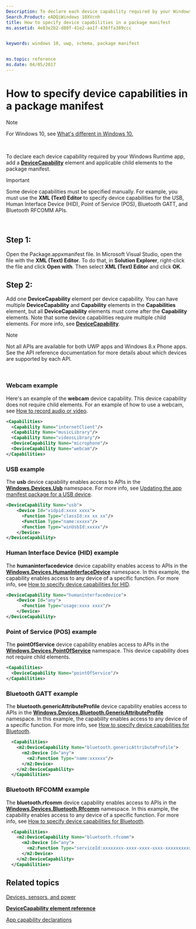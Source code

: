 ```yaml
---
Description: To declare each device capability required by your Windows Runtime app, add a DeviceCapability element and applicable child elements to the package manifest.
Search.Product: eADQiWindows 10XVcnh
title: How to specify device capabilities in a package manifest
ms.assetid: 4e83e2b2-d80f-41e2-aa1f-436ffa389ccc


keywords: windows 10, uwp, schema, package manifest


ms.topic: reference
ms.date: 04/05/2017
---
```


# How to specify device capabilities in a package manifest


> [!NOTE]
> For Windows 10, see [What's different in Windows 10.](uapmanifestschema/what-s-changed-in-windows-10.md)

 

To declare each device capability required by your Windows Runtime app, add a [**DeviceCapability**](./uapmanifestschema/element-devicecapability.md) element and applicable child elements to the package manifest.

> [!IMPORTANT]
> Some device capabilities must be specified manually. For example, you must use the **XML (Text) Editor** to specify device capabilities for the USB, Human Interface Device (HID), Point of Service (POS), Bluetooth GATT, and Bluetooth RFCOMM APIs.

 

## Step 1:


Open the Package.appxmanifest file. In Microsoft Visual Studio, open the file with the **XML (Text) Editor**. To do that, in **Solution Explorer**, right-click the file and click **Open with**. Then select **XML (Text) Editor** and click **OK**.

## Step 2:


Add one **DeviceCapability** element per device capability. You can have multiple **DeviceCapability** and **Capability** elements in the **Capabilities** element, but all **DeviceCapability** elements must come after the **Capability** elements. Note that some device capabilities require multiple child elements. For more info, see [**DeviceCapability**](./uapmanifestschema/element-devicecapability.md).

> [!NOTE]
> Not all APIs are available for both UWP apps and Windows 8.x Phone apps. See the API reference documentation for more details about which devices are supported by each API.

 

### Webcam example

Here's an example of the **webcam** device capability. This device capability does not require child elements. For an example of how to use a webcam, see [How to record audio or video](/previous-versions/windows/apps/hh452798(v=win.10)).

```XML
<Capabilities>
  <Capability Name="internetClient"/>
  <Capability Name="musicLibrary"/>
  <Capability Name="videosLibrary"/>
  <DeviceCapability Name="microphone"/>
  <DeviceCapability Name="webcam"/>
</Capabilities>
```

### USB example

The **usb** device capability enables access to APIs in the [**Windows.Devices.Usb**](/uwp/api/Windows.Devices.Usb) namespace. For more info, see [Updating the app manifest package for a USB device](https://go.microsoft.com/fwlink/p/?LinkId=302259).

```XML
<DeviceCapability Name="usb">
    <Device Id="vidpid:xxxx xxxx">
      <Function Type="classId:xx xx xx"/>
      <Function Type="name:xxxxx"/>
      <Function Type="winUsbId:xxxxx"/>
    </Device>
</DeviceCapability>
```

### Human Interface Device (HID) example

The **humaninterfacedevice** device capability enables access to APIs in the [**Windows.Devices.HumanInterfaceDevice**](/uwp/api/Windows.Devices.HumanInterfaceDevice) namespace. In this example, the capability enables access to any device of a specific function. For more info, see [How to specify device capabilities for HID](how-to-specify-device-capabilities-for-hid.md).

```XML
<DeviceCapability Name="humaninterfacedevice">
    <Device Id="any">
      <Function Type="usage:xxxx xxxx"/>
    </Device>
</DeviceCapability>
```

### Point of Service (POS) example

The **pointOfService** device capability enables access to APIs in the [**Windows.Devices.PointOfService**](/uwp/api/Windows.Devices.PointOfService) namespace. This device capability does not require child elements.

```XML
<Capabilities>
  <DeviceCapability Name="pointOfService"/>
</Capabilities>
```

### Bluetooth GATT example

The **bluetooth.genericAttributeProfile** device capability enables access to APIs in the [**Windows.Devices.Bluetooth.GenericAttributeProfile**](/uwp/api/Windows.Devices.Bluetooth.GenericAttributeProfile) namespace. In this example, the capability enables access to any device of a specific function. For more info, see [How to specify device capabilities for Bluetooth](how-to-specify-device-capabilities-for-bluetooth.md).

```XML
  <Capabilities>
    <m2:DeviceCapability Name="bluetooth.genericAttributeProfile">
      <m2:Device Id="any">
        <m2:Function Type="name:xxxxxx"/>
      </m2:Device>
    </m2:DeviceCapability>
  </Capabilities>
```

### Bluetooth RFCOMM example

The **bluetooth.rfcomm** device capability enables access to APIs in the [**Windows.Devices.Bluetooth.Rfcomm**](/uwp/api/Windows.Devices.Bluetooth.Rfcomm) namespace. In this example, the capability enables access to any device of a specific function. For more info, see [How to specify device capabilities for Bluetooth](how-to-specify-device-capabilities-for-bluetooth.md).

```XML
  <Capabilities>
    <m2:DeviceCapability Name="bluetooth.rfcomm">
      <m2:Device Id="any">
        <m2:Function Type="serviceId:xxxxxxxx-xxxx-xxxx-xxxx-xxxxxxxxxxxx"/>
      </m2:Device>
    </m2:DeviceCapability>
  </Capabilities>
```

## Related topics


[Devices, sensors, and power](/windows/uwp/devices-sensors/)

[**DeviceCapability element reference**](./uapmanifestschema/element-devicecapability.md)

[App capability declarations](/windows/uwp/packaging/app-capability-declarations)

 

 